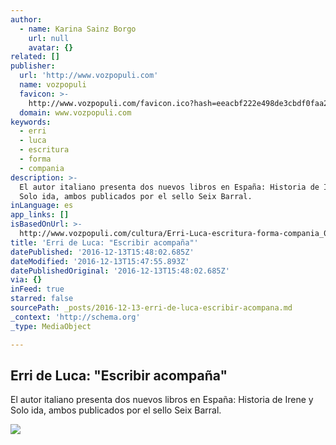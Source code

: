```yaml
---
author:
  - name: Karina Sainz Borgo
    url: null
    avatar: {}
related: []
publisher:
  url: 'http://www.vozpopuli.com'
  name: vozpopuli
  favicon: >-
    http://www.vozpopuli.com/favicon.ico?hash=eeacbf222e498de3cbdf0faa2dc24aa1acf04fa0
  domain: www.vozpopuli.com
keywords:
  - erri
  - luca
  - escritura
  - forma
  - compania
description: >-
  El autor italiano presenta dos nuevos libros en España: Historia de Irene y
  Solo ida, ambos publicados por el sello Seix Barral.
inLanguage: es
app_links: []
isBasedOnUrl: >-
  http://www.vozpopuli.com/cultura/Erri-Luca-escritura-forma-compania_0_980002454.html
title: 'Erri de Luca: "Escribir acompaña"'
datePublished: '2016-12-13T15:48:02.685Z'
dateModified: '2016-12-13T15:47:55.893Z'
datePublishedOriginal: '2016-12-13T15:48:02.685Z'
via: {}
inFeed: true
starred: false
sourcePath: _posts/2016-12-13-erri-de-luca-escribir-acompana.md
_context: 'http://schema.org'
_type: MediaObject

---
```

<article style=""><h1>Erri de Luca: "Escribir acompaña"</h1><p>El autor italiano presenta dos nuevos libros en España: Historia de Irene y Solo ida, ambos publicados por el sello Seix Barral.</p><img src="http://images.vozpopuli.com/2016/12/11/cultura/Erri-Luca-imagen-archivo_980012153_4907228_660x371.jpg" /></article>